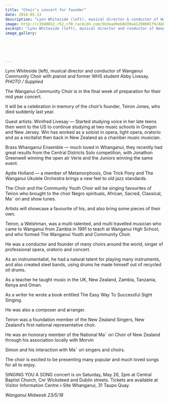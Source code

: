 ```yaml
---
title: "Choir’s concert for founder"
date: 2018-05-23
description: "Lynn Whiteside (left), musical director & conductor of Wanganui Community Choir with pianist Abby Livesay..."
image: http://c1940652.r52.cf0.rackcdn.com/5b3ead9eb8d39a41290001f9/Abby-Livesay-300-ex-choirs-concert-midweek-23-may.gif
excerpt: "Lynn Whiteside (left), musical director and conductor of Wanganui Community Choir with pianist Abby Livesay."
image_gallery:
    
    
    
    
    
---
```


<p><span>Lynn Whiteside (left), musical director and conductor of Wanganui Community Choir with pianist and former WHS student Abby Livesay.</span><br /><em>PHOTO / Supplied</em></p>
<p data-bind="text: $data">The Wanganui Community Choir is in the final week of preparation for their mid year concert.</p>
<p data-bind="text: $data">It will be a celebration in memory of the choir&rsquo;s founder, Teiron Jones, who died suddenly last year.</p>
<p data-bind="text: $data">Guest artists: Winifred Livesay &mdash; Started studying voice in her late teens then went to the US to continue studying at two music schools in Oregon and New Jersey. Win has worked as a soloist in opera, light opera, oratorio and as a recitalist then back in New Zealand as a chamber music musician.</p>
<p data-bind="text: $data">Brass Whanganui Ensemble &mdash; much loved in Whanganui, they recently had great results from the Central Districts Solo competition, with Jonathon Greenwell winning the open air Verie and the Juniors winning the same event.</p>
<p data-bind="text: $data">Aydie Holland &mdash; a member of Metamorphosis, One Trick Pony and The Wanganui Ukulele Orchestra brings a new feel to old jazz standards.</p>
<p data-bind="text: $data">The Choir and the Community Youth Choir will be singing favourites of Teiron who brought to the choir Negro spirituals, African, Sacred, Classical, Ma&macr; ori and show tunes.</p>
<p data-bind="text: $data">Artists will showcase a favourite of his, and also bring some pieces of their own.</p>
<p data-bind="text: $data">Teiron, a Welshman, was a multi-talented, and multi travelled musician who came to Wanganui from Zambia in 1991 to teach at Wanganui High School, and who formed The Wanganui Youth and Community Choir.</p>
<p data-bind="text: $data">He was a conductor and founder of many choirs around the world, singer of professional opera, oratorio and concert.</p>
<p data-bind="text: $data">As an instrumentalist, he had a natural talent for playing many instruments, and also created steel bands, using drums he made himself out of recycled oil drums.</p>
<p data-bind="text: $data">As a teacher he taught music in the UK, New Zealand, Zambia, Tanzania, Kenya and Oman.</p>
<p data-bind="text: $data">As a writer he wrote a book entitled The Easy Way To Successful Sight Singing.</p>
<p data-bind="text: $data">He was also a composer and arranger.</p>
<p data-bind="text: $data">Teiron was a foundation member of the New Zealand Singers, New Zealand&rsquo;s first national representative choir.</p>
<p data-bind="text: $data">He was an honorary member of the National Ma&macr; ori Choir of New Zealand through his association locally with Morvin</p>
<p data-bind="text: $data">Simon and his interaction with Ma&macr; ori singers and choirs.</p>
<p data-bind="text: $data">The choir is excited to be presenting many popular and much loved songs for all to enjoy.</p>
<p data-bind="text: $data">SINGING YOU A SONG concert is on Saturday, May 26, 2pm at Central Baptist Church, Cnr Wicksteed and Dublin streets. Tickets are available at Visitor Information Centre i-Site Whanganui, 31 Taupo Quay.</p>
<p data-bind="text: $data"><em>Wanganui Midweek 23/5/18</em></p>

